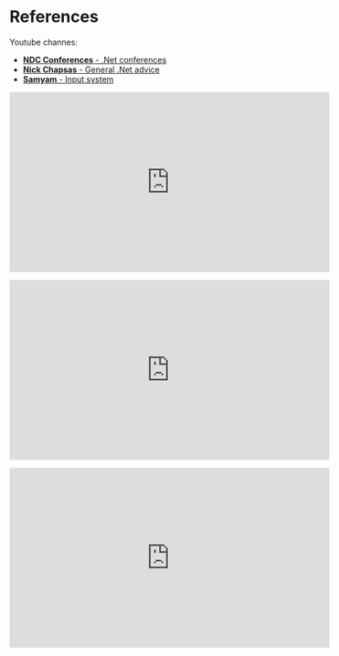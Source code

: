 # References

Youtube channes:
- [**NDC Conferences** - .Net conferences](https://www.youtube.com/c/NDCConferences)
- [**Nick Chapsas** - General .Net advice](https://www.youtube.com/channel/UCrkPsvLGln62OMZRO6K-llg) 
- [**Samyam** - Input system](https://www.youtube.com/c/samyam/videos) 

<p align="center">
    <iframe width="560" height="315"
            src="https://www.youtube.com/embed/CwISe8blq38"
            frameborder="0" 
            allowfullscreen>
    </iframe>
</p>

<p align="center">
    <iframe width="560" height="315"
            src="https://www.youtube.com/embed/hIQa7SsWYUE"
            frameborder="0" 
            allowfullscreen>
    </iframe>
</p>

<p align="center">
    <iframe width="560" height="315"
            src="https://www.youtube.com/embed/3r6gbZFRDHs"
            frameborder="0" 
            allowfullscreen>
    </iframe>
</p>